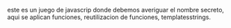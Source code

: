 este es un juego de javascrip donde debemos averiguar el nombre secreto, aqui se aplican funciones, reutilizacion de funciones, templatesstrings.
